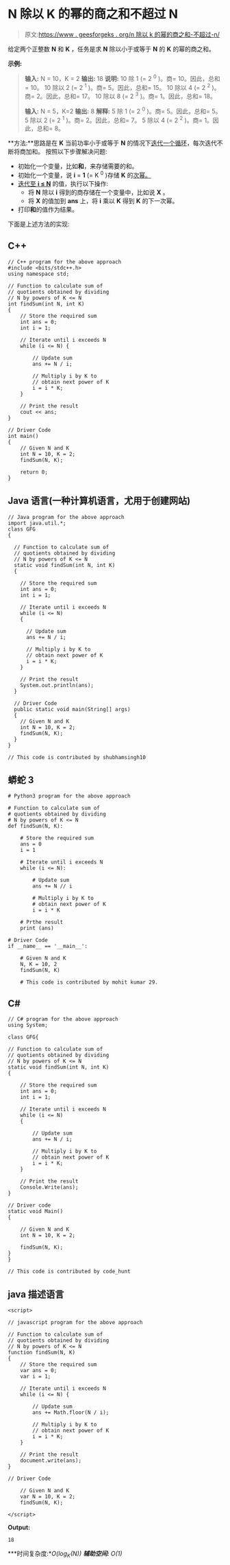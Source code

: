 # N 除以 K 的幂的商之和不超过 N

> 原文:[https://www . geesforgeks . org/n 除以 k 的幂的商之和-不超过-n/](https://www.geeksforgeeks.org/sum-of-quotients-of-division-of-n-by-powers-of-k-not-exceeding-n/)

给定两个正整数 **N** 和 **K** ，任务是求 **N** 除以小于或等于 **N** 的 **K** 的幂的商之和。

**示例:**

> **输入:** N = 10，K = 2
> **输出:** 18
> **说明:**
> 10 除 1 (= 2 <sup>0</sup> )。商= 10。因此，总和= 10。
> 10 除以 2 (= 2 <sup>1</sup> )。商= 5。因此，总和= 15。
> 10 除以 4 (= 2 <sup>2</sup> )。商= 2。因此，总和= 17。
> 10 除以 8 (= 2 <sup>3</sup> )。商= 1。因此，总和= 18。
> 
> **输入:** N = 5，K=2
> **输出:** 8
> **解释:**
> 5 除 1 (= 2 <sup>0</sup> )。商= 5。因此，总和= 5。
> 5 除以 2 (= 2 <sup>1</sup> )。商= 2。因此，总和= 7。
> 5 除以 4 (= 2 <sup>2</sup> )。商= 1。因此，总和= 8。

**方法:**思路是在 **K** 当前功率小于或等于 **N** 的情况下[迭代一个循环](https://www.geeksforgeeks.org/loops-in-c-and-cpp/)，每次迭代不断将商加和。
按照以下步骤解决问题:

*   初始化一个变量，比如**和**，来存储需要的和。
*   初始化一个变量，说 **i** = **1** (= K <sup>0</sup> )存储 **K** 的[次幂。](https://www.geeksforgeeks.org/power-function-cc/)
*   [迭代至 **i ≤ N**](https://www.geeksforgeeks.org/c-c-while-loop-with-examples/) 的值，执行以下操作:
    *   将 **N** 除以 **i** 得到的商存储在一个变量中，比如说 **X** 。
    *   将 **X** 的值加到 **ans** 上，将 **i** 乘以 **K** 得到 **K** 的下一次幂。
*   打印**和**的值作为结果。

下面是上述方法的实现:

## C++

```
// C++ program for the above approach
#include <bits/stdc++.h>
using namespace std;

// Function to calculate sum of
// quotients obtained by dividing
// N by powers of K <= N
int findSum(int N, int K)
{
    // Store the required sum
    int ans = 0;
    int i = 1;

    // Iterate until i exceeds N
    while (i <= N) {

        // Update sum
        ans += N / i;

        // Multiply i by K to
        // obtain next power of K
        i = i * K;
    }

    // Print the result
    cout << ans;
}

// Driver Code
int main()
{
    // Given N and K
    int N = 10, K = 2;
    findSum(N, K);

    return 0;
}
```

## Java 语言(一种计算机语言，尤用于创建网站)

```
// Java program for the above approach
import java.util.*;
class GFG
{

  // Function to calculate sum of
  // quotients obtained by dividing
  // N by powers of K <= N
  static void findSum(int N, int K)
  {

    // Store the required sum
    int ans = 0;
    int i = 1;

    // Iterate until i exceeds N
    while (i <= N)
    {

      // Update sum
      ans += N / i;

      // Multiply i by K to
      // obtain next power of K
      i = i * K;
    }

    // Print the result
    System.out.println(ans);
  }

  // Driver Code
  public static void main(String[] args)
  {
    // Given N and K
    int N = 10, K = 2;
    findSum(N, K);
  }
}

// This code is contributed by shubhamsingh10
```

## 蟒蛇 3

```
# Python3 program for the above approach

# Function to calculate sum of
# quotients obtained by dividing
# N by powers of K <= N
def findSum(N, K):

    # Store the required sum
    ans = 0
    i = 1

    # Iterate until i exceeds N
    while (i <= N):

        # Update sum
        ans += N // i

        # Multiply i by K to
        # obtain next power of K
        i = i * K

    # Prthe result
    print (ans)

# Driver Code
if __name__ == '__main__':

    # Given N and K
    N, K = 10, 2
    findSum(N, K)

    # This code is contributed by mohit kumar 29.
```

## C#

```
// C# program for the above approach
using System;

class GFG{

// Function to calculate sum of
// quotients obtained by dividing
// N by powers of K <= N
static void findSum(int N, int K)
{

    // Store the required sum
    int ans = 0;
    int i = 1;

    // Iterate until i exceeds N
    while (i <= N)
    {

        // Update sum
        ans += N / i;

        // Multiply i by K to
        // obtain next power of K
        i = i * K;
    }

    // Print the result
    Console.Write(ans);
}

// Driver code
static void Main()
{

    // Given N and K
    int N = 10, K = 2;

    findSum(N, K);
}
}

// This code is contributed by code_hunt
```

## java 描述语言

```
<script>

// javascript program for the above approach

// Function to calculate sum of
// quotients obtained by dividing
// N by powers of K <= N
function findSum(N, K)
{
    // Store the required sum
    var ans = 0;
    var i = 1;

    // Iterate until i exceeds N
    while (i <= N) {

        // Update sum
        ans += Math.floor(N / i);

        // Multiply i by K to
        // obtain next power of K
        i = i * K;
    }

    // Print the result
    document.write(ans);
}

// Driver Code

    // Given N and K
    var N = 10, K = 2;
    findSum(N, K);

</script>
```

**Output:** 

```
18
```

***时间复杂度:**O(log<sub>K</sub>(N))*
***辅助空间:** O(1)*